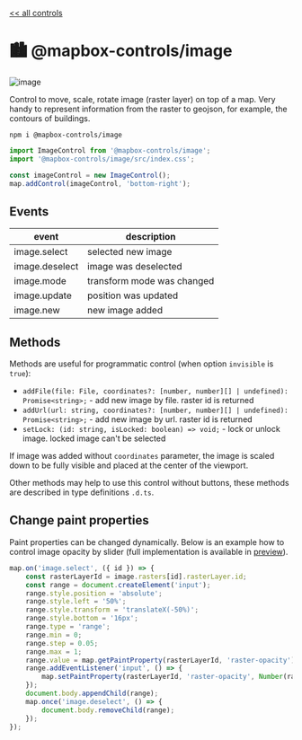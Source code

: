 [<< all controls](/README.md)

# 🏙️ @mapbox-controls/image

![image](https://github.com/korywka/mapbox-controls/assets/988471/9db0c22d-662a-43fb-90e6-1fbe4405dcc5)

Control to move, scale, rotate image (raster layer) on top of a map.
Very handy to represent information from the raster to geojson, for example, the contours of buildings.

```
npm i @mapbox-controls/image
```

```js
import ImageControl from '@mapbox-controls/image';
import '@mapbox-controls/image/src/index.css';

const imageControl = new ImageControl();
map.addControl(imageControl, 'bottom-right');
```

## Events

| event          | description                |
| -------------- | -------------------------- |
| image.select   | selected new image         |
| image.deselect | image was deselected       |
| image.mode     | transform mode was changed |
| image.update   | position was updated       |
| image.new      | new image added            |

## Methods

Methods are useful for programmatic control (when option `invisible` is `true`):

- `addFile(file: File, coordinates?: [number, number][] | undefined): Promise<string>;` - add new image by file. raster id is returned
- `addUrl(url: string, coordinates?: [number, number][] | undefined): Promise<string>;` - add new image by url. raster id is returned
- `setLock: (id: string, isLocked: boolean) => void;` - lock or unlock image. locked image can't be selected

If image was added without `coordinates` parameter, the image is scaled down to be fully visible and placed at the center of the viewport.

Other methods may help to use this control without buttons, these methods are described in type definitions `.d.ts`.

## Change paint properties

Paint properties can be changed dynamically.
Below is an example how to control image opacity by slider (full implementation is available in [preview](../../preview/preview.js)).

```js
map.on('image.select', ({ id }) => {
	const rasterLayerId = image.rasters[id].rasterLayer.id;
	const range = document.createElement('input');
	range.style.position = 'absolute';
	range.style.left = '50%';
	range.style.transform = 'translateX(-50%)';
	range.style.bottom = '16px';
	range.type = 'range';
	range.min = 0;
	range.step = 0.05;
	range.max = 1;
	range.value = map.getPaintProperty(rasterLayerId, 'raster-opacity');
	range.addEventListener('input', () => {
		map.setPaintProperty(rasterLayerId, 'raster-opacity', Number(range.value));
	});
	document.body.appendChild(range);
	map.once('image.deselect', () => {
		document.body.removeChild(range);
	});
});
```
